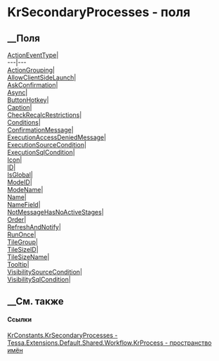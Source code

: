 # KrSecondaryProcesses - поля
##  __Поля
[ActionEventType](F_Tessa_Extensions_Default_Shared_Workflow_KrProcess_KrConstants_KrSecondaryProcesses_ActionEventType.htm)|  
---|---  
[ActionGrouping](F_Tessa_Extensions_Default_Shared_Workflow_KrProcess_KrConstants_KrSecondaryProcesses_ActionGrouping.htm)|  
[AllowClientSideLaunch](F_Tessa_Extensions_Default_Shared_Workflow_KrProcess_KrConstants_KrSecondaryProcesses_AllowClientSideLaunch.htm)|  
[AskConfirmation](F_Tessa_Extensions_Default_Shared_Workflow_KrProcess_KrConstants_KrSecondaryProcesses_AskConfirmation.htm)|  
[Async](F_Tessa_Extensions_Default_Shared_Workflow_KrProcess_KrConstants_KrSecondaryProcesses_Async.htm)|  
[ButtonHotkey](F_Tessa_Extensions_Default_Shared_Workflow_KrProcess_KrConstants_KrSecondaryProcesses_ButtonHotkey.htm)|  
[Caption](F_Tessa_Extensions_Default_Shared_Workflow_KrProcess_KrConstants_KrSecondaryProcesses_Caption.htm)|  
[CheckRecalcRestrictions](F_Tessa_Extensions_Default_Shared_Workflow_KrProcess_KrConstants_KrSecondaryProcesses_CheckRecalcRestrictions.htm)|  
[Conditions](F_Tessa_Extensions_Default_Shared_Workflow_KrProcess_KrConstants_KrSecondaryProcesses_Conditions.htm)|  
[ConfirmationMessage](F_Tessa_Extensions_Default_Shared_Workflow_KrProcess_KrConstants_KrSecondaryProcesses_ConfirmationMessage.htm)|  
[ExecutionAccessDeniedMessage](F_Tessa_Extensions_Default_Shared_Workflow_KrProcess_KrConstants_KrSecondaryProcesses_ExecutionAccessDeniedMessage.htm)|  
[ExecutionSourceCondition](F_Tessa_Extensions_Default_Shared_Workflow_KrProcess_KrConstants_KrSecondaryProcesses_ExecutionSourceCondition.htm)|  
[ExecutionSqlCondition](F_Tessa_Extensions_Default_Shared_Workflow_KrProcess_KrConstants_KrSecondaryProcesses_ExecutionSqlCondition.htm)|  
[Icon](F_Tessa_Extensions_Default_Shared_Workflow_KrProcess_KrConstants_KrSecondaryProcesses_Icon.htm)|  
[ID](F_Tessa_Extensions_Default_Shared_Workflow_KrProcess_KrConstants_KrSecondaryProcesses_ID.htm)|  
[IsGlobal](F_Tessa_Extensions_Default_Shared_Workflow_KrProcess_KrConstants_KrSecondaryProcesses_IsGlobal.htm)|  
[ModeID](F_Tessa_Extensions_Default_Shared_Workflow_KrProcess_KrConstants_KrSecondaryProcesses_ModeID.htm)|  
[ModeName](F_Tessa_Extensions_Default_Shared_Workflow_KrProcess_KrConstants_KrSecondaryProcesses_ModeName.htm)|  
[Name](F_Tessa_Extensions_Default_Shared_Workflow_KrProcess_KrConstants_KrSecondaryProcesses_Name.htm)|  
[NameField](F_Tessa_Extensions_Default_Shared_Workflow_KrProcess_KrConstants_KrSecondaryProcesses_NameField.htm)|  
[NotMessageHasNoActiveStages](F_Tessa_Extensions_Default_Shared_Workflow_KrProcess_KrConstants_KrSecondaryProcesses_NotMessageHasNoActiveStages.htm)|  
[Order](F_Tessa_Extensions_Default_Shared_Workflow_KrProcess_KrConstants_KrSecondaryProcesses_Order.htm)|  
[RefreshAndNotify](F_Tessa_Extensions_Default_Shared_Workflow_KrProcess_KrConstants_KrSecondaryProcesses_RefreshAndNotify.htm)|  
[RunOnce](F_Tessa_Extensions_Default_Shared_Workflow_KrProcess_KrConstants_KrSecondaryProcesses_RunOnce.htm)|  
[TileGroup](F_Tessa_Extensions_Default_Shared_Workflow_KrProcess_KrConstants_KrSecondaryProcesses_TileGroup.htm)|  
[TileSizeID](F_Tessa_Extensions_Default_Shared_Workflow_KrProcess_KrConstants_KrSecondaryProcesses_TileSizeID.htm)|  
[TileSizeName](F_Tessa_Extensions_Default_Shared_Workflow_KrProcess_KrConstants_KrSecondaryProcesses_TileSizeName.htm)|  
[Tooltip](F_Tessa_Extensions_Default_Shared_Workflow_KrProcess_KrConstants_KrSecondaryProcesses_Tooltip.htm)|  
[VisibilitySourceCondition](F_Tessa_Extensions_Default_Shared_Workflow_KrProcess_KrConstants_KrSecondaryProcesses_VisibilitySourceCondition.htm)|  
[VisibilitySqlCondition](F_Tessa_Extensions_Default_Shared_Workflow_KrProcess_KrConstants_KrSecondaryProcesses_VisibilitySqlCondition.htm)|  
## __См. также
#### Ссылки
[KrConstants.KrSecondaryProcesses -
](T_Tessa_Extensions_Default_Shared_Workflow_KrProcess_KrConstants_KrSecondaryProcesses.htm)
[Tessa.Extensions.Default.Shared.Workflow.KrProcess - пространство
имён](N_Tessa_Extensions_Default_Shared_Workflow_KrProcess.htm)
